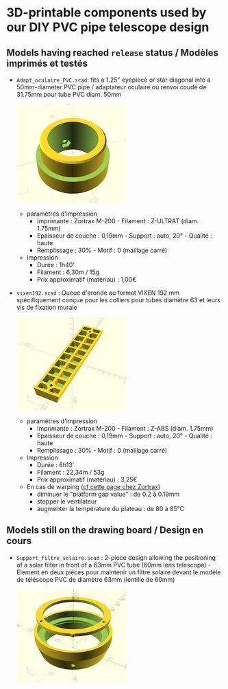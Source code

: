 # 3D-printable components used by our DIY PVC pipe telescope design

## Models having reached `release` status / Modèles imprimés et testés

* `Adapt_oculaire_PVC.scad`: fits a 1.25" eyepiece or star diagonal into a 50mm-diameter PVC pipe / adaptateur oculaire ou renvoi coudé de 31.75mm pour tube PVC diam. 50mm

  ![](_Previews/Adapt_oculaire_PVC.png)
  
  * paramètres d'impression
      * Imprimante : Zortrax M-200 - Filament : Z-ULTRAT (diam. 1.75mm)
      * Epaisseur de couche : 0,19mm - Support : auto, 20° - Qualité : haute
      * Remplissage : 30% - Motif : 0 (maillage carré)
  * Impression
      * Durée : 1h40'
      * Filament : 6,30m / 15g
      * Prix approximatif (matériau) : 1,00€



* `vixen192.scad` : Queue d'aronde au format VIXEN 192 mm spécifiquement conçue pour les colliers pour tubes diamètre 63 et leurs vis de fixation murale

  ![](_Previews/vixen192.png)
  
  * paramètres d'impression
      * Imprimante : Zortrax M-200 - Filament : Z-ABS (diam. 1.75mm)
      * Epaisseur de couche : 0,19mm - Support : auto, 20° - Qualité : haute
      * Remplissage : 30% - Motif : 0 (maillage carré)
  * Impression
      * Durée : 6h13'
      * Filament : 22,34m / 53g
      * Prix approximatif (matériau) : 3,25€
  * En cas de warping ([cf cette page chez Zortrax](https://support.zortrax.com/troubleshooting-warping/))
      *  diminuer le "platform gap value" : de 0.2 à 0.19mm
      *  stopper le ventilateur
      *  augmenter la température du plateau : de 80 à 85°C
      


## Models still on the drawing board / Design en cours

* `Support_filtre_solaire.scad` : 2-piece design allowing the positioning of a solar filter in front of a 63mm PVC tube (60mm lens telescope) - Element en deux pièces pour maintenir un filtre solaire devant le modèle de téléscope PVC de diamètre 63mm (lentille de 60mm)

  ![](_Previews/Support_filtre_solaire.png)


